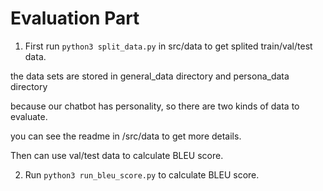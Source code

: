 # Evaluation Part

1. First run `python3 split_data.py` in src/data to get splited train/val/test data.

the data sets are stored in general_data directory and persona_data directory

because our chatbot has personality, so there are two kinds of data to evaluate.

you can see the readme in /src/data to get more details.

Then can use val/test data to calculate BLEU score.

2. Run `python3 run_bleu_score.py` to calculate BLEU score.
